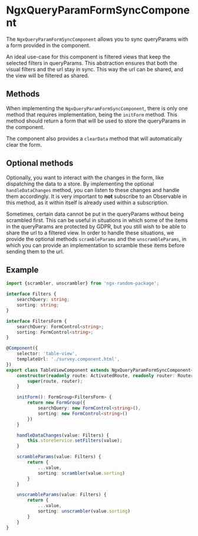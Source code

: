 # NgxQueryParamFormSyncComponent

The `NgxQueryParamFormSyncComponent` allows you to sync queryParams with a form provided in the component. 

An ideal use-case for this component is filtered views that keep the selected filters in queryParams. This abstraction ensures that both the visual filters and the url stay in sync. This way the url can be shared, and the view will be filtered as shared.

## Methods

When implementing the `NgxQueryParamFormSyncComponent`, there is only one method that requires implementation, being the `initForm` method. This method should return a form that will be used to store the queryParams in the component.

The component also provides a `clearData` method that will automatically clear the form.

## 	Optional methods

Optionally, you want to interact with the changes in the form, like dispatching the data to a store. By implementing the optional `handleDataChanges` method, you can listen to these changes and handle them accordingly. It is very important to **not** subscribe to an Observable in this method, as it within itself is already used within a subscription.

Sometimes, certain data cannot be put in the queryParams without being scrambled first. This can be useful in situations in which some of the items in the queryParams are protected by GDPR, but you still wish to be able to share the url to a filtered view. In order to handle these situations, we provide the optional methods `scrambleParams` and the `unscrambleParams`, in which you can provide an implementation to scramble these items before sending them to the url.


## Example
```ts
import {scrambler, unscrambler} from 'ngx-random-package';

interface Filters {
	searchQuery: string;
	sorting: string;
}

interface FiltersForm {
    searchQuery: FormControl<string>;
    sorting: FormControl<string>;
}

@Component({
	selector: 'table-view',
	templateUrl: './survey.component.html',
})
export class TableViewComponent extends NgxQueryParamFormSyncComponent<Filters, FormGroup<FiltersForm>>{
	constructor(readonly route: ActivatedRoute, readonly router: Router, readonly storeService: StoreService ) {
		super(route, router);
	}

	initForm(): FormGroup<FiltersForm> {
		return new FormGroup({
            searchQuery: new FormControl<string>(),
            sorting: new FormControl<string>()
        })
	}

    handleDataChanges(value: Filters) {
        this.storeService.setFilters(value);
    }

    scrambleParams(value: Filters) {
        return {
            ...value,
            sorting: scrambler(value.sorting)
        }
    }

    unscrambleParams(value: Filters) {
        return {
            ...value,
            sorting: unscrambler(value.sorting)
        }
    }
}

```
